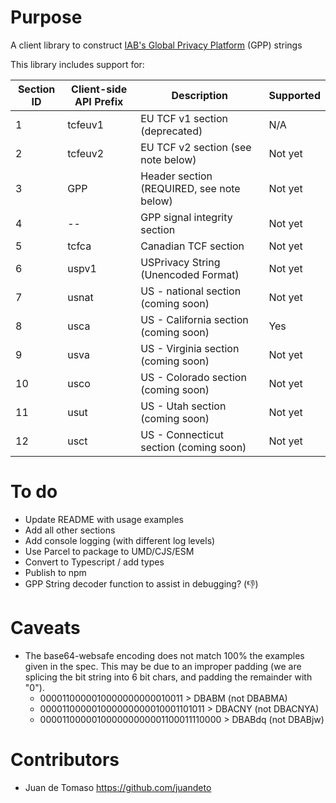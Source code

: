 # Purpose

A client library to construct [IAB's Global Privacy Platform](https://github.com/InteractiveAdvertisingBureau/Global-Privacy-Platform) (GPP) strings

This library includes support for:

| Section ID | Client-side API Prefix | Description                               | Supported |
| ---------- | ---------------------- | ----------------------------------------- | --------- |
| 1          | tcfeuv1                | EU TCF v1 section (deprecated)            | N/A       |
| 2          | tcfeuv2                | EU TCF v2 section (see note below)        | Not yet   |
| 3          | GPP                    | Header section (REQUIRED, see note below) | Not yet   |
| 4          | --                     | GPP signal integrity section              | Not yet   |
| 5          | tcfca                  | Canadian TCF section                      | Not yet   |
| 6          | uspv1                  | USPrivacy String (Unencoded Format)       | Not yet   |
| 7          | usnat                  | US - national section (coming soon)       | Not yet   |
| 8          | usca                   | US - California section (coming soon)     | Yes       |
| 9          | usva                   | US - Virginia section (coming soon)       | Not yet   |
| 10         | usco                   | US - Colorado section (coming soon)       | Not yet   |
| 11         | usut                   | US - Utah section (coming soon)           | Not yet   |
| 12         | usct                   | US - Connecticut section (coming soon)    | Not yet   |

# To do

- Update README with usage examples
- Add all other sections
- Add console logging (with different log levels)
- Use Parcel to package to UMD/CJS/ESM
- Convert to Typescript / add types
- Publish to npm
- GPP String decoder function to assist in debugging? (:thumbsdown:)

# Caveats

- The base64-websafe encoding does not match 100% the examples given in the spec. This may be due to an improper padding (we are splicing the bit string into 6 bit chars, and padding the remainder with "0").
  - 0000110000010000000000010011 > DBABM (not DBABMA)
  - 000011000001000000000010001101011 > DBACNY (not DBACNYA)
  - 000011000001000000000001100011110000 > DBABdq (not DBABjw)

# Contributors

- Juan de Tomaso https://github.com/juandeto
